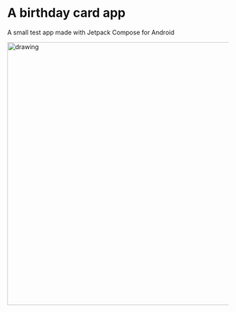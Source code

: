 # A birthday card app

A small test app made with Jetpack Compose for Android

<img src="https://github.com/user-attachments/assets/b56b816d-9e9b-4cd6-be3e-14e4e4f0fd21" alt="drawing" height="600"/>
